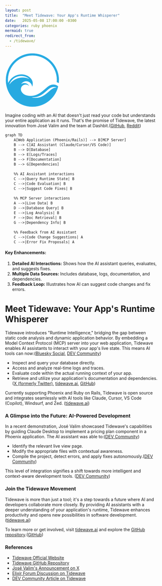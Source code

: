```yaml
---
layout: post
title:  "Meet Tidewave: Your App's Runtime Whisperer"
date:   2025-05-08 17:00:00 -0300
categories: ruby phoenix
mermaid: true
redirect_from: 
  - /tidewave/
---
```


<img src="/assets/images/tidewave.png" style="border-radius: 50%;" alt="Ruby's AI Awakening">

Imagine coding with an AI that doesn't just read your code but understands your entire application as it runs. That's the promise of Tidewave, the latest innovation from José Valim and the team at Dashbit.([GitHub][1], [Reddit][2])

```mermaid!
graph TD
    A[Web Application (Phoenix/Rails)] --> B[MCP Server]
    B --> C[AI Assistant (Claude/Cursor/VS Code)]
    B --> D[Database]
    B --> E[Logs/Traces]
    B --> F[Documentation]
    B --> G[Dependencies]
    
    %% AI Assistant interactions
    C -->|Query Runtime State| B
    C -->|Code Evaluation| B
    C -->|Suggest Code Fixes| B
    
    %% MCP Server interactions
    A -->|Live Data| B
    D -->|Database Query| B
    E -->|Log Analysis| B
    F -->|Doc Retrieval| B
    G -->|Dependency Info| B
    
    %% Feedback from AI Assistant
    C -->|Code Change Suggestions| A
    C -->|Error Fix Proposals| A
```

#### Key Enhancements:

1. **Detailed AI Interactions:** Shows how the AI assistant queries, evaluates, and suggests fixes.
2. **Multiple Data Sources:** Includes database, logs, documentation, and dependencies.
3. **Feedback Loop:** Illustrates how AI can suggest code changes and fix errors.


# **Meet Tidewave: Your App's Runtime Whisperer**

Tidewave introduces "Runtime Intelligence," bridging the gap between static code analysis and dynamic application behavior. By embedding a Model Context Protocol (MCP) server into your web application, Tidewave enables AI assistants to interact with your app's live state. This means AI tools can now:([Bluesky Social][3], [DEV Community][4])

* Inspect and query your database directly.
* Access and analyze real-time logs and traces.
* Evaluate code within the actual running context of your app.
* Retrieve and utilize your application's documentation and dependencies.([X (formerly Twitter)][5], [tidewave.ai][6], [GitHub][1])

Currently supporting Phoenix and Ruby on Rails, Tidewave is open source and integrates seamlessly with AI tools like Claude, Cursor, VS Code (Copilot), Windsurf, and Zed. ([tidewave.ai][6])


### A Glimpse into the Future: AI-Powered Development

In a recent demonstration, José Valim showcased Tidewave's capabilities by guiding Claude Desktop to implement a pricing plan component in a Phoenix application. The AI assistant was able to:([DEV Community][4])

* Identify the relevant live view page.
* Modify the appropriate files with contextual awareness.
* Compile the project, detect errors, and apply fixes autonomously.([DEV Community][4])

This level of integration signifies a shift towards more intelligent and context-aware development tools. ([DEV Community][4])


### Join the Tidewave Movement

Tidewave is more than just a tool; it's a step towards a future where AI and developers collaborate more closely. By providing AI assistants with a deeper understanding of your application's runtime, Tidewave enhances productivity and opens new possibilities in software development.([tidewave.ai][6])

To learn more or get involved, visit [tidewave.ai](https://tidewave.ai) and explore the [GitHub repository](https://github.com/tidewave-ai/tidewave_phoenix).([GitHub][1])


### References

* [Tidewave Official Website](https://tidewave.ai)
* [Tidewave GitHub Repository](https://github.com/tidewave-ai/tidewave_phoenix)
* [José Valim's Announcement on X](https://x.com/josevalim/status/1917296901268910405)
* [Elixir Forum Discussion on Tidewave](https://elixirforum.com/t/tidewave-has-just-been-announced-by-jose-valim/70674)
* [DEV Community Article on Tidewave](https://dev.to/adolfont/tidewave-connecting-web-apps-to-ai-powered-development-248h)

[1]: https://github.com/tidewave-ai/tidewave_phoenix?utm_source=chatgpt.com "Tidewave for Phoenix - GitHub"
[2]: https://www.reddit.com/r/elixir/comments/1kayr1n/tidewave_beyond_code_intelligence_just_announced/?utm_source=chatgpt.com "Tidewave | Beyond code intelligence - Just announced from Dashbit ..."
[3]: https://bsky.app/profile/did%3Aplc%3A6h6jhmuogujxac24oilywd45/post/3lny46c2bdc2x?utm_source=chatgpt.com "José Valim: \"Introducing Tidewave: tidewave.ai While working on ..."
[4]: https://dev.to/adolfont/tidewave-connecting-web-apps-to-ai-powered-development-248h?utm_source=chatgpt.com "Tidewave: Connecting Web Apps to AI-Powered Development"
[5]: https://x.com/josevalim/status/1917296901268910405?utm_source=chatgpt.com "José Valim - X"
[6]: https://tidewave.ai/?utm_source=chatgpt.com "Tidewave"

